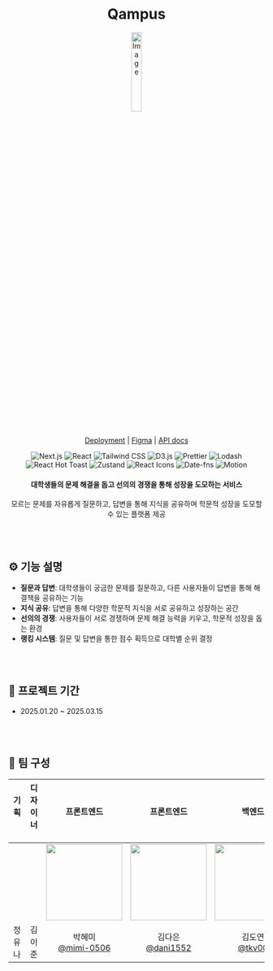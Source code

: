 
<div align="center">

  
# Qampus
 <img src="https://github.com/user-attachments/assets/6348e09f-f7c3-422e-9ea4-0635447d4787" alt="Image" style="width: 20%; height: auto;" />


[Deployment](https://qampus-fe-deploy.vercel.app/) |  [Figma](https://www.figma.com/design/UcFE01El743kHmDE82Brb1/%EC%8A%A4%EC%9C%84%ED%94%84-10%ED%8C%80) | [API docs](https://www.notion.so/API-192415409ec280adb48ff6342c4d96ca?pvs=4)

![Next.js](https://img.shields.io/badge/Next.js-000000?style=for-the-badge&logo=Next.js&logoColor=white)
![React](https://img.shields.io/badge/React-61DAFB?style=for-the-badge&logo=React&logoColor=white)
![Tailwind CSS](https://img.shields.io/badge/Tailwind%20CSS-06B6D4?style=for-the-badge&logo=Tailwind%20CSS&logoColor=white)
![D3.js](https://img.shields.io/badge/D3.js-F9A825?style=for-the-badge&logo=D3.js&logoColor=white)
![Prettier](https://img.shields.io/badge/Prettier-F7B93E?style=for-the-badge&logo=Prettier&logoColor=white)
![Lodash](https://img.shields.io/badge/Lodash-3492FF?style=for-the-badge&logo=Lodash&logoColor=white)
![React Hot Toast](https://img.shields.io/badge/React%20Hot%20Toast-FF67B0?style=for-the-badge&logo=React&logoColor=white)
![Zustand](https://img.shields.io/badge/Zustand-0074C1?style=for-the-badge&logo=Zustand&logoColor=white)
![React Icons](https://img.shields.io/badge/React%20Icons-61DAFB?style=for-the-badge&logo=React&logoColor=white)
![Date-fns](https://img.shields.io/badge/Date-fns-6A4E94?style=for-the-badge&logo=Date-fns&logoColor=white)
![Motion](https://img.shields.io/badge/Motion-FF3B5D?style=for-the-badge&logo=Motion&logoColor=white)




#### 대학생들의 문제 해결을 돕고 선의의 경쟁을 통해 성장을 도모하는 서비스
모르는 문제를 자유롭게 질문하고, 답변을 통해 지식을 공유하며 학문적 성장을 도모할 수 있는 플랫폼 제공

</div>

<br/>
<br/>

## ⚙️ 기능 설명

- **질문과 답변**: 대학생들이 궁금한 문제를 질문하고, 다른 사용자들이 답변을 통해 해결책을 공유하는 기능
- **지식 공유**: 답변을 통해 다양한 학문적 지식을 서로 공유하고 성장하는 공간
- **선의의 경쟁**: 사용자들이 서로 경쟁하며 문제 해결 능력을 키우고, 학문적 성장을 돕는 환경
- **랭킹 시스템**: 질문 및 답변을 통한 점수 획득으로 대학별 순위 결정

<br/>
<br/>

## 📆 프로젝트 기간
* 2025.01.20 ~ 2025.03.15

<br/>
<br/>

## 🎉 팀 구성

| 기획 &nbsp;&nbsp;&nbsp;&nbsp; | 디자이너 &nbsp;&nbsp;&nbsp;&nbsp; | 프론트엔드 | 프론트엔드 | 백엔드 | 백엔드 | 백엔드 |
|:-:|:-:|:-:|:-:|:-:|:-:|:-:|
|  |  | <img src="https://avatars.githubusercontent.com/u/62527898?v=4" width="150" height="150"/> | <img src="https://avatars.githubusercontent.com/u/150661115?v=4" width="150" height="150"/> | <img src="https://avatars.githubusercontent.com/u/144890194?v=4" width="150" height="150"/> | <img src="https://avatars.githubusercontent.com/u/127723000?v=4" width="150" height="150"/> | <img src="https://avatars.githubusercontent.com/u/153352715?v=4" width="150" height="150"/> |
| 정유나 | 김이준 | 박혜미<br/>[@mimi-0506](https://github.com/mimi-0506) | 김다은<br/>[@dani1552](https://github.com/dani1552) | 김도연<br/>[@tkv00](https://github.com/tkv00) | 박재하<br/>[@jaepar](https://github.com/jaepar) | 홍기문<br/>[@KimoonH](https://github.com/KimoonH) |
